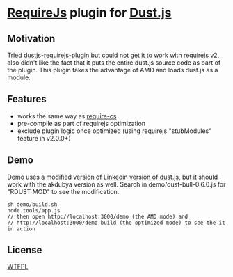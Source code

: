 # [RequireJs](http://requirejs.org/) plugin for [Dust.js](http://akdubya.github.com/dustjs/) #

## Motivation ##
Tried [dustjs-requirejs-plugin](https://bitbucket.org/manuel_martin/dustjs-requirejs-plugin) but could not get it to work with requirejs v2, also didn't like the fact that it puts the entire dust.js source code as part of the plugin. This plugin takes the advantage of AMD and loads dust.js as a module.

## Features ##
- works the same way as [require-cs](https://github.com/jrburke/require-cs)
- pre-compile as part of requirejs optimization
- exclude plugin logic once optimized (using requirejs "stubModules" feature in v2.0.0+)

## Demo ##
Demo uses a modified version of [Linkedin version of dust.js](https://github.com/linkedin/dustjs), but it should work with the akdubya version as well. Search in demo/dust-bull-0.6.0.js for "RDUST MOD" to see the modification.

	sh demo/build.sh
	node tools/app.js
	// then open http://localhost:3000/demo (the AMD mode) and
	// http://localhost:3000/demo-build (the optimized mode) to see the it in action

## License ##
[WTFPL](http://sam.zoy.org/wtfpl/)